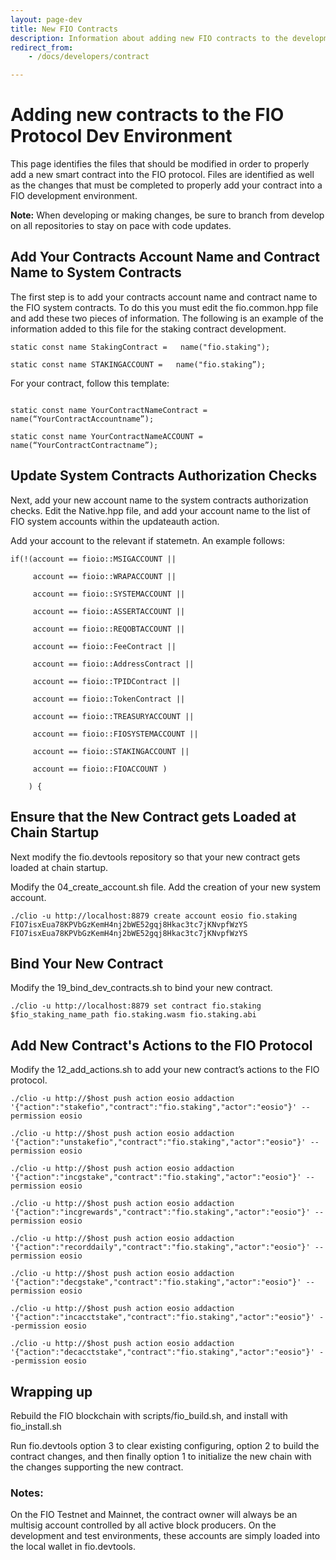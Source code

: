 ```yaml
---
layout: page-dev
title: New FIO Contracts
description: Information about adding new FIO contracts to the development environment
redirect_from:
    - /docs/developers/contract

---
```


# Adding new contracts to the FIO Protocol Dev Environment
This page identifies the files that should be modified in order to properly add a new smart contract into the FIO protocol. Files are identified as well as the changes that must be completed to properly add your contract into a FIO development environment.

**Note:** When developing or making changes, be sure to branch from develop on all repositories to stay on pace with code updates.
 
## Add Your Contracts Account Name and Contract Name to System Contracts

The first step is to add your contracts account name and contract name to the FIO system contracts. To do this you must edit the fio.common.hpp file and add these two pieces of information. The following is an example of the information added to this file for the staking contract development.

```
static const name StakingContract =   name("fio.staking");

static const name STAKINGACCOUNT =   name("fio.staking”);

```


For your contract, follow this template:

```

static const name YourContractNameContract =   name(“YourContractAccountname”);

static const name YourContractNameACCOUNT =   name(“YourContractContractname”);

```
##  Update System Contracts Authorization Checks

Next, add your new account name to the system contracts authorization checks. Edit the Native.hpp file, and add your account name to the list of FIO system accounts within the updateauth action. 


Add your account to the relevant if statemetn.  An example follows: 

```
if(!(account == fioio::MSIGACCOUNT ||

     account == fioio::WRAPACCOUNT ||

     account == fioio::SYSTEMACCOUNT ||

     account == fioio::ASSERTACCOUNT ||

     account == fioio::REQOBTACCOUNT ||

     account == fioio::FeeContract ||

     account == fioio::AddressContract ||

     account == fioio::TPIDContract ||

     account == fioio::TokenContract ||

     account == fioio::TREASURYACCOUNT ||

     account == fioio::FIOSYSTEMACCOUNT ||

     account == fioio::STAKINGACCOUNT ||

     account == fioio::FIOACCOUNT )

    ) {

```

## Ensure that the New Contract gets Loaded at Chain Startup

Next modify the fio.devtools repository so that your new contract gets loaded at chain startup.

Modify the 04_create_account.sh file. Add the creation of your new system account. 

```
./clio -u http://localhost:8879 create account eosio fio.staking FIO7isxEua78KPVbGzKemH4nj2bWE52gqj8Hkac3tc7jKNvpfWzYS FIO7isxEua78KPVbGzKemH4nj2bWE52gqj8Hkac3tc7jKNvpfWzYS
```
## Bind Your New Contract

Modify the 19_bind_dev_contracts.sh to bind your new contract. 

```
./clio -u http://localhost:8879 set contract fio.staking $fio_staking_name_path fio.staking.wasm fio.staking.abi
```
## Add New Contract's Actions to the FIO Protocol

Modify the 12_add_actions.sh to add your new contract’s actions to the FIO protocol. 
```
./clio -u http://$host push action eosio addaction '{"action":"stakefio","contract":"fio.staking","actor":"eosio"}' --permission eosio

./clio -u http://$host push action eosio addaction '{"action":"unstakefio","contract":"fio.staking","actor":"eosio"}' --permission eosio

./clio -u http://$host push action eosio addaction '{"action":"incgstake","contract":"fio.staking","actor":"eosio"}' --permission eosio

./clio -u http://$host push action eosio addaction '{"action":"incgrewards","contract":"fio.staking","actor":"eosio"}' --permission eosio

./clio -u http://$host push action eosio addaction '{"action":"recorddaily","contract":"fio.staking","actor":"eosio"}' --permission eosio

./clio -u http://$host push action eosio addaction '{"action":"decgstake","contract":"fio.staking","actor":"eosio"}' --permission eosio

./clio -u http://$host push action eosio addaction '{"action":"incacctstake","contract":"fio.staking","actor":"eosio"}' --permission eosio

./clio -u http://$host push action eosio addaction '{"action":"decacctstake","contract":"fio.staking","actor":"eosio"}' --permission eosio
```



##  Wrapping up

Rebuild the FIO blockchain with scripts/fio_build.sh, and install with fio_install.sh

Run fio.devtools option 3 to clear existing configuring, option 2 to build the contract changes, and then finally option 1 to initialize the new chain with the changes supporting the new contract.


### **Notes:**

On the FIO Testnet and Mainnet, the contract owner will always be an multisig account controlled by all active block producers. On the development and test environments, these accounts are simply loaded into the local wallet in fio.devtools.


